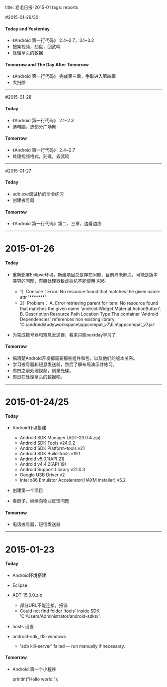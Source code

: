 title: 老毛日报-2015-01
tags: reports

#2015-01-29/30

#### Today and Yesterday
+ 《Android 第一行代码》 2.4~2.7，3.1~3.2
+ 搜集视频，刻盘，回武鸣
+ 处理草头的数据

#### Tomorrow and The Day After Tomorrow
+ 《Android 第一行代码》 完成第三章，争取进入第四章
+ 大扫除

----

#2015-01-28

#### Today
+ 《Android 第一行代码》 2.1~2.3
+ 选电脑，选部分广场舞

#### Tomorrow
+ 《Android 第一行代码》 2.4~2.7
+ 处理视频格式，刻碟，去武鸣

----

#2015-01-27

#### Today
+ adb.exe调试桥的命令练习
+ 创建拨号器

#### Tomorrow
+ 《Android 第一行代码》第二、三章，边看边练

----

# 2015-01-26

#### Today
+ 重新部署Eclipse环境，新建项目总是存在问题，目前尚未解决，可能是版本兼容的问题，奔腾处理器致虚拟机不能使用 X86。
    - 1）Console：Error: No resource found that matches the given name: attr '*******'
    - 2）Problem：
        A. Error retrieving parent for item: No resource found that matches the given name 'android:Widget.Material.ActionButton'.   	
        B. Description	Resource	Path	Location	Type
The container 'Android Dependencies' references non existing library 'C:\androidstudy\workspace\appcompat_v7\bin\appcompat_v7.jar'

+ 为完成拨号器和短息发送器，看来只能nextday学习了

#### Tomorrow

+ 搞清楚Android开发都需要那些组件和包，以及他们的版本关系。
+ 学习拨号器和短息发送器，然后了解布局演示并练习。
+ 周四之前处理视频，刻录光碟。
+ 周日在处理草头的数据吧。

----

# 2015-01-24/25


#### Today

+ Android环境搭建
    - Android SDK Manager (ADT-23.0.4.zip)
    - Android SDK Tools v24.0.2
    - Android SDK Platform-tools v21
    - Android SDK Build-tools v19.1
    - Android v5.0.1(API 21)
    - Android v4.4.2(API 19)
    - Android Support Library v21.0.3
    - Google USB Driver v2
    - Intel x86 Emulator Accelerator(HAXM installer) v5.2

+ 创建第一个项目

+ 看房子，继续向物业反馈问题


#### Tomorrow

+ 电话拨号器，短信发送器

----

# 2015-01-23

#### Today

+ Android环境搭建

+ Eclipse

+ ADT-15.0.0.zip

    - 部分URL不能连接，报错
    - Could not find folder 'tools' inside SDK 'C:/Users/Administrator/android-sdks/'.

+ hosts 设置
+ android-sdk_r15-windows
    - 'adb kill-server' failed -- run manually if necessary.

#### Tomorrow

+ Android 第一个小程序

    println("Hello world.");